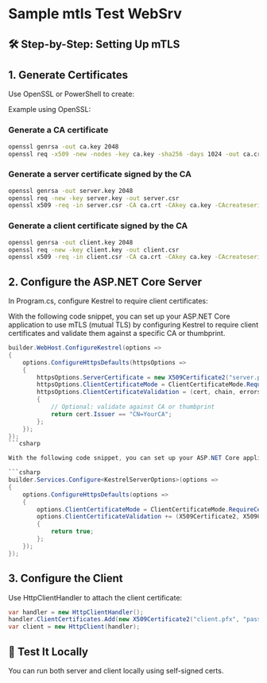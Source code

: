 ﻿# Sample mtls Test WebSrv
## 🛠️ Step-by-Step: Setting Up mTLS
## 1. Generate Certificates
Use OpenSSL or PowerShell to create:


Example using OpenSSL:
### Generate a CA certificate
```bash
openssl genrsa -out ca.key 2048
openssl req -x509 -new -nodes -key ca.key -sha256 -days 1024 -out ca.crt
```
### Generate a server certificate signed by the CA
```bash
openssl genrsa -out server.key 2048
openssl req -new -key server.key -out server.csr
openssl x509 -req -in server.csr -CA ca.crt -CAkey ca.key -CAcreateserial -out server.crt -days 500 -sha256
```

### Generate a client certificate signed by the CA
```bash
openssl genrsa -out client.key 2048
openssl req -new -key client.key -out client.csr
openssl x509 -req -in client.csr -CA ca.crt -CAkey ca.key -CAcreateserial -out client.crt -days 500 -sha256
```

## 2. Configure the ASP.NET Core Server
In Program.cs, configure Kestrel to require client certificates:

With the following code snippet, you can set up your ASP.NET Core application to use mTLS (mutual TLS) by configuring Kestrel to require client certificates and validate them against a specific CA or thumbprint.

```csharp
builder.WebHost.ConfigureKestrel(options =>
{
    options.ConfigureHttpsDefaults(httpsOptions =>
    {
        httpsOptions.ServerCertificate = new X509Certificate2("server.pfx", "password");
        httpsOptions.ClientCertificateMode = ClientCertificateMode.RequireCertificate;
        httpsOptions.ClientCertificateValidation = (cert, chain, errors) =>
        {
            // Optional: validate against CA or thumbprint
            return cert.Issuer == "CN=YourCA";
        };
    });
});
```csharp

With the following code snippet, you can set up your ASP.NET Core application to use mTLS (mutual TLS) by configuring Kestrel to require client certificates and validate them against a specific CA or thumbprint.

```csharp
builder.Services.Configure<KestrelServerOptions>(options =>
{
    options.ConfigureHttpsDefaults(options =>
    {
        options.ClientCertificateMode = ClientCertificateMode.RequireCertificate;
        options.ClientCertificateValidation += (X509Certificate2, X509Chain, SslPolicyErrors) =>
        {
            return true;
        };
    });
});
```

## 3. Configure the Client

Use HttpClientHandler to attach the client certificate:

```csharp
var handler = new HttpClientHandler();
handler.ClientCertificates.Add(new X509Certificate2("client.pfx", "password"));
var client = new HttpClient(handler);
```

## 🧪 Test It Locally
You can run both server and client locally using self-signed certs.
